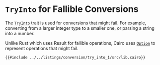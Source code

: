 # `TryInto` for Fallible Conversions

The [`TryInto`] trait is used for conversions that might fail. For example, converting from a larger integer type to a smaller one, or parsing a string into a number.

Unlike Rust which uses Result for fallible operations, Cairo uses [`Option`] to represent operations that might fail.

```cairo
{{#include ../../listings/conversion/try_into_1/src/lib.cairo}}
```

[`TryInto`]: https://docs.swmansion.com/scarb/corelib/core-traits-TryInto.html
[`Option`]: https://docs.swmansion.com/scarb/corelib/core-option-Option.html
